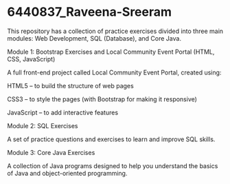 # 6440837_Raveena-Sreeram

This repository has a collection of practice exercises divided into three main modules: Web Development, SQL (Database), and Core Java.

Module 1: Bootstrap Exercises and Local Community Event Portal (HTML, CSS, JavaScript)

A full front-end project called Local Community Event Portal, created using:

HTML5 – to build the structure of web pages

CSS3 – to style the pages (with Bootstrap for making it responsive)

JavaScript – to add interactive features

Module 2: SQL Exercises

A set of practice questions and exercises to learn and improve SQL skills.

Module 3: Core Java Exercises

A collection of Java programs designed to help you understand the basics of Java and object-oriented programming.

